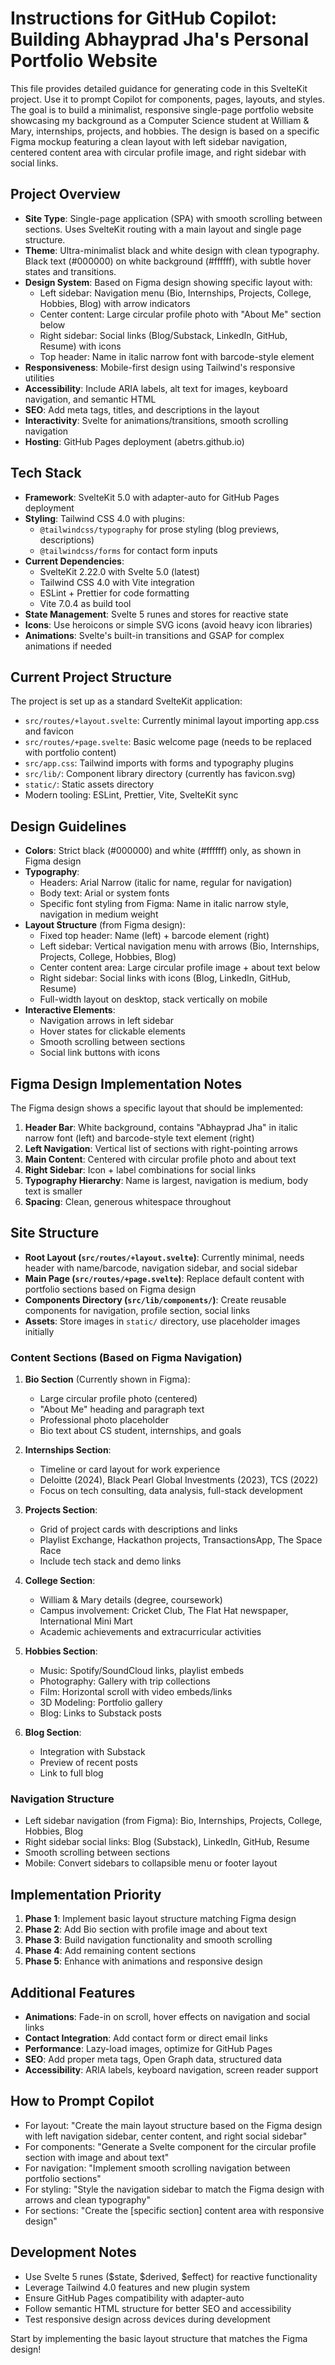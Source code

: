 # Instructions for GitHub Copilot: Building Abhayprad Jha's Personal Portfolio Website

This file provides detailed guidance for generating code in this SvelteKit project. Use it to prompt Copilot for components, pages, layouts, and styles. The goal is to build a minimalist, responsive single-page portfolio website showcasing my background as a Computer Science student at William & Mary, internships, projects, and hobbies. The design is based on a specific Figma mockup featuring a clean layout with left sidebar navigation, centered content area with circular profile image, and right sidebar with social links.

## Project Overview

- **Site Type**: Single-page application (SPA) with smooth scrolling between sections. Uses SvelteKit routing with a main layout and single page structure.
- **Theme**: Ultra-minimalist black and white design with clean typography. Black text (#000000) on white background (#ffffff), with subtle hover states and transitions.
- **Design System**: Based on Figma design showing specific layout with:
  - Left sidebar: Navigation menu (Bio, Internships, Projects, College, Hobbies, Blog) with arrow indicators
  - Center content: Large circular profile photo with "About Me" section below
  - Right sidebar: Social links (Blog/Substack, LinkedIn, GitHub, Resume) with icons
  - Top header: Name in italic narrow font with barcode-style element
- **Responsiveness**: Mobile-first design using Tailwind's responsive utilities
- **Accessibility**: Include ARIA labels, alt text for images, keyboard navigation, and semantic HTML
- **SEO**: Add meta tags, titles, and descriptions in the layout
- **Interactivity**: Svelte for animations/transitions, smooth scrolling navigation
- **Hosting**: GitHub Pages deployment (abetrs.github.io)

## Tech Stack

- **Framework**: SvelteKit 5.0 with adapter-auto for GitHub Pages deployment
- **Styling**: Tailwind CSS 4.0 with plugins:
  - `@tailwindcss/typography` for prose styling (blog previews, descriptions)
  - `@tailwindcss/forms` for contact form inputs
- **Current Dependencies**:
  - SvelteKit 2.22.0 with Svelte 5.0 (latest)
  - Tailwind CSS 4.0 with Vite integration
  - ESLint + Prettier for code formatting
  - Vite 7.0.4 as build tool
- **State Management**: Svelte 5 runes and stores for reactive state
- **Icons**: Use heroicons or simple SVG icons (avoid heavy icon libraries)
- **Animations**: Svelte's built-in transitions and GSAP for complex animations if needed

## Current Project Structure

The project is set up as a standard SvelteKit application:

- `src/routes/+layout.svelte`: Currently minimal layout importing app.css and favicon
- `src/routes/+page.svelte`: Basic welcome page (needs to be replaced with portfolio content)
- `src/app.css`: Tailwind imports with forms and typography plugins
- `src/lib/`: Component library directory (currently has favicon.svg)
- `static/`: Static assets directory
- Modern tooling: ESLint, Prettier, Vite, SvelteKit sync

## Design Guidelines

- **Colors**: Strict black (#000000) and white (#ffffff) only, as shown in Figma design
- **Typography**:
  - Headers: Arial Narrow (italic for name, regular for navigation)
  - Body text: Arial or system fonts
  - Specific font styling from Figma: Name in italic narrow style, navigation in medium weight
- **Layout Structure** (from Figma design):
  - Fixed top header: Name (left) + barcode element (right)
  - Left sidebar: Vertical navigation menu with arrows (Bio, Internships, Projects, College, Hobbies, Blog)
  - Center content area: Large circular profile image + about text below
  - Right sidebar: Social links with icons (Blog, LinkedIn, GitHub, Resume)
  - Full-width layout on desktop, stack vertically on mobile
- **Interactive Elements**:
  - Navigation arrows in left sidebar
  - Hover states for clickable elements
  - Smooth scrolling between sections
  - Social link buttons with icons

## Figma Design Implementation Notes

The Figma design shows a specific layout that should be implemented:

1. **Header Bar**: White background, contains "Abhayprad Jha" in italic narrow font (left) and barcode-style text element (right)
2. **Left Navigation**: Vertical list of sections with right-pointing arrows
3. **Main Content**: Centered with circular profile photo and about text
4. **Right Sidebar**: Icon + label combinations for social links
5. **Typography Hierarchy**: Name is largest, navigation is medium, body text is smaller
6. **Spacing**: Clean, generous whitespace throughout

## Site Structure

- **Root Layout (`src/routes/+layout.svelte`)**: Currently minimal, needs header with name/barcode, navigation sidebar, and social sidebar
- **Main Page (`src/routes/+page.svelte`)**: Replace default content with portfolio sections based on Figma design
- **Components Directory (`src/lib/components/`)**: Create reusable components for navigation, profile section, social links
- **Assets**: Store images in `static/` directory, use placeholder images initially

### Content Sections (Based on Figma Navigation)

1. **Bio Section** (Currently shown in Figma):
   - Large circular profile photo (centered)
   - "About Me" heading and paragraph text
   - Professional photo placeholder
   - Bio text about CS student, internships, and goals

2. **Internships Section**:
   - Timeline or card layout for work experience
   - Deloitte (2024), Black Pearl Global Investments (2023), TCS (2022)
   - Focus on tech consulting, data analysis, full-stack development

3. **Projects Section**:
   - Grid of project cards with descriptions and links
   - Playlist Exchange, Hackathon projects, TransactionsApp, The Space Race
   - Include tech stack and demo links

4. **College Section**:
   - William & Mary details (degree, coursework)
   - Campus involvement: Cricket Club, The Flat Hat newspaper, International Mini Mart
   - Academic achievements and extracurricular activities

5. **Hobbies Section**:
   - Music: Spotify/SoundCloud links, playlist embeds
   - Photography: Gallery with trip collections
   - Film: Horizontal scroll with video embeds/links
   - 3D Modeling: Portfolio gallery
   - Blog: Links to Substack posts

6. **Blog Section**:
   - Integration with Substack
   - Preview of recent posts
   - Link to full blog

### Navigation Structure

- Left sidebar navigation (from Figma): Bio, Internships, Projects, College, Hobbies, Blog
- Right sidebar social links: Blog (Substack), LinkedIn, GitHub, Resume
- Smooth scrolling between sections
- Mobile: Convert sidebars to collapsible menu or footer layout

## Implementation Priority

1. **Phase 1**: Implement basic layout structure matching Figma design
2. **Phase 2**: Add Bio section with profile image and about text
3. **Phase 3**: Build navigation functionality and smooth scrolling
4. **Phase 4**: Add remaining content sections
5. **Phase 5**: Enhance with animations and responsive design

## Additional Features

- **Animations**: Fade-in on scroll, hover effects on navigation and social links
- **Contact Integration**: Add contact form or direct email links
- **Performance**: Lazy-load images, optimize for GitHub Pages
- **SEO**: Add proper meta tags, Open Graph data, structured data
- **Accessibility**: ARIA labels, keyboard navigation, screen reader support

## How to Prompt Copilot

- For layout: "Create the main layout structure based on the Figma design with left navigation sidebar, center content, and right social sidebar"
- For components: "Generate a Svelte component for the circular profile section with image and about text"
- For navigation: "Implement smooth scrolling navigation between portfolio sections"
- For styling: "Style the navigation sidebar to match the Figma design with arrows and clean typography"
- For sections: "Create the [specific section] content area with responsive design"

## Development Notes

- Use Svelte 5 runes ($state, $derived, $effect) for reactive functionality
- Leverage Tailwind 4.0 features and new plugin system
- Ensure GitHub Pages compatibility with adapter-auto
- Follow semantic HTML structure for better SEO and accessibility
- Test responsive design across devices during development

Start by implementing the basic layout structure that matches the Figma design!
